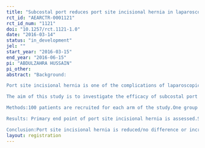 ```yaml
---
title: "Subcostal port reduces port site incisional hernia in laparoscopic cholecystectomy"
rct_id: "AEARCTR-0001121"
rct_id_num: "1121"
doi: "10.1257/rct.1121-1.0"
date: "2016-03-14"
status: "in_development"
jel: ""
start_year: "2016-03-15"
end_year: "2016-06-15"
pi: "ABDULZAHRA HUSSAIN"
pi_other:
abstract: "Background:
Port site incisional hernia is one of the complications of laparoscopic surgery with an incidence of 1-5%.
The aim of this study is to investigate the efficacy of subcostal port to reduce or prevent port site hernia
Methods:100 patients are recruited for each arm of the study.One group with subcostal port ,the other without.A follow up period of 6-12 months is arranged.
Results: Primary end point of port site incisional hernia is assessed.Secondary point would be bile duct injury,bleeding,re operation and mortality.
Conclusion:Port site incisional hernia is reduced/no difference or increased with the use of subcostal port"
layout: registration
---
```



